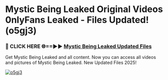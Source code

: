 # Mystic Being Leaked Original Videos 0nlyFans Leaked - Files Updated! (o5gj3)

<h3>🔴 CLICK HERE 🌐==►► <a href="https://tinyurl.com/ms9xzufz" rel="nofollow">Mystic Being Leaked Updated Files</a></h3>

Get Mystic Being Leaked and all content. Now you can access all videos and pictures of Mystic Being Leaked. New Updated Files 2025!

[![o5gj3](https://i.imgur.com/ppqm5kG.gif)](https://tinyurl.com/ms9xzufz)
